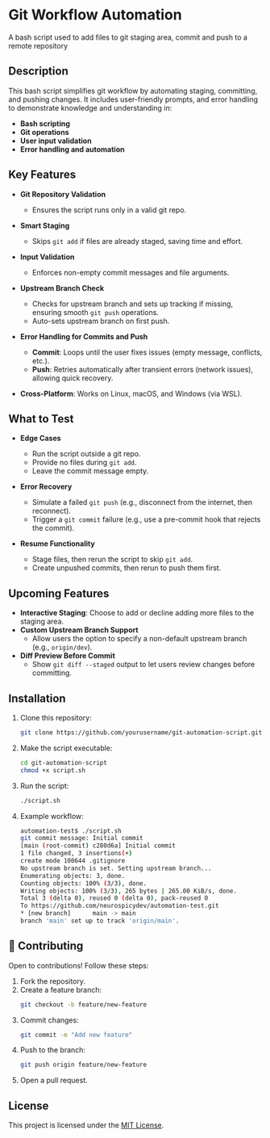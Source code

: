 # Git Workflow Automation

A bash script used to add files to git staging area, commit and push to a remote repository

## Description

This bash script simplifies git workflow by automating staging, committing, and pushing changes. It includes user-friendly prompts, and error handling to demonstrate knowledge and understanding in:  
- **Bash scripting**  
- **Git operations**  
- **User input validation**  
- **Error handling and automation**  

## Key Features  

- **Git Repository Validation**  
  - Ensures the script runs only in a valid git repo.  

- **Smart Staging**  
  - Skips `git add` if files are already staged, saving time and effort.  

- **Input Validation**  
  - Enforces non-empty commit messages and file arguments.  

- **Upstream Branch Check**  
  - Checks for upstream branch and sets up tracking if missing, ensuring smooth `git push` operations.
  - Auto-sets upstream branch on first push.  

- **Error Handling for Commits and Push**  
  - **Commit**: Loops until the user fixes issues (empty message, conflicts, etc.).  
  - **Push**: Retries automatically after transient errors (network issues), allowing quick recovery. 

- **Cross-Platform**: Works on Linux, macOS, and Windows (via WSL).

## What to Test  

- **Edge Cases**  
  - Run the script outside a git repo.  
  - Provide no files during `git add`.  
  - Leave the commit message empty.  

- **Error Recovery**  
  - Simulate a failed `git push` (e.g., disconnect from the internet, then reconnect).  
  - Trigger a `git commit` failure (e.g., use a pre-commit hook that rejects the commit).  

- **Resume Functionality**  
  - Stage files, then rerun the script to skip `git add`.  
  - Create unpushed commits, then rerun to push them first.  

## Upcoming Features

- **Interactive Staging**: Choose to add or decline adding more files to the staging area.
- **Custom Upstream Branch Support**  
  - Allow users the option to specify a non-default upstream branch (e.g., `origin/dev`).  
- **Diff Preview Before Commit**  
  - Show `git diff --staged` output to let users review changes before committing. 

## Installation  
1. Clone this repository:  
   ```bash  
   git clone https://github.com/yourusername/git-automation-script.git
   ```
 
2. Make the script executable:
   ```bash
   cd git-automation-script
   chmod +x script.sh
   ```

3. Run the script:
   ```bash
   ./script.sh
   ```

4. Example workflow:
    ```bash
    automation-test$ ./script.sh
    git commit message: Initial commit
    [main (root-commit) c280d6a] Initial commit
    1 file changed, 3 insertions(+)
    create mode 100644 .gitignore
    No upstream branch is set. Setting upstream branch...
    Enumerating objects: 3, done.
    Counting objects: 100% (3/3), done.
    Writing objects: 100% (3/3), 265 bytes | 265.00 KiB/s, done.
    Total 3 (delta 0), reused 0 (delta 0), pack-reused 0
    To https://github.com/neurospicydev/automation-test.git
    * [new branch]      main -> main
    branch 'main' set up to track 'origin/main'.

   ```

## 🤝 Contributing  
Open to contributions! Follow these steps:  
1. Fork the repository.  
2. Create a feature branch:  
   ```bash  
   git checkout -b feature/new-feature
   ```
3. Commit changes:
   ```bash
   git commit -m "Add new feature"
   ```
4. Push to the branch:
   ```bash
   git push origin feature/new-feature
   ```
5. Open a pull request.

## License  
This project is licensed under the [MIT License](LICENSE).
